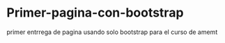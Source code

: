 # Primer-pagina-con-bootstrap
primer entrrega de pagina usando solo bootstrap para el curso de amemt
